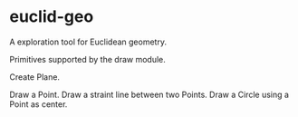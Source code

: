 # euclid-geo

A exploration tool for Euclidean geometry.

Primitives supported by the draw module.

Create Plane.

Draw a Point.
Draw a straint line between two Points.
Draw a Circle using a Point as center.